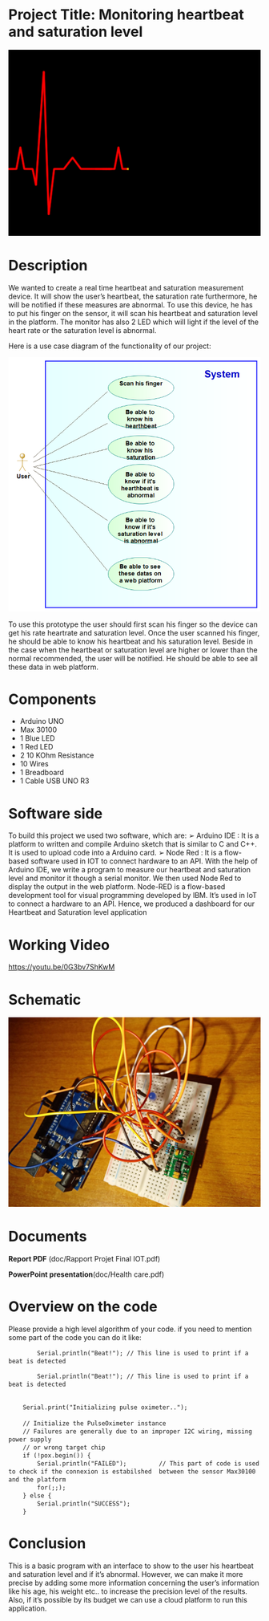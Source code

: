 
# Project Title: Monitoring heartbeat and saturation level
![Cover GIF](doc/heartbeat.gif?raw=true)

# Description

We wanted to create a real time heartbeat and saturation measurement device. It will show the user’s heartbeat, the saturation rate furthermore, he will be notified if these measures are abnormal. To use this device, he has to put his finger on the sensor, it will scan his heartbeat and saturation level in the platform. The monitor has also 2 LED which will light if the level of the heart rate or the saturation level is abnormal.
 
Here is a use case diagram of the functionality of our project:

![UML](doc/diagram.png?raw=true)
 
 To use this prototype the user should first scan his finger so the device can get his rate heartrate and saturation level. Once the user scanned his finger, he should be able to know his heartbeat and his saturation level. Beside in the case when the heartbeat or saturation level are higher or lower than the normal
recommended, the user will be notified. He should be able to see all these data in web platform.

# Components

- Arduino UNO
- Max 30100
- 1 Blue LED
- 1 Red LED
- 2 10 KOhm Resistance
- 10 Wires
- 1 Breadboard
- 1 Cable USB UNO R3

# Software side

To build this project we used two software, which are:
➢ Arduino IDE : It is a platform to written and compile Arduino sketch that is similar to C and C++. It is used to upload code into a Arduino card.
➢ Node Red : It is a flow-based software used in IOT to connect hardware to an API.
With the help of Arduino IDE, we write a program to measure our heartbeat and saturation level and monitor it though a serial monitor. We then used Node Red to display the output in the web platform.
Node-RED is a flow-based development tool for visual programming developed by IBM. It’s used in IoT to connect a hardware to an API. Hence, we produced a dashboard for our Heartbeat and Saturation level application

# Working Video

 https://youtu.be/0G3bv7ShKwM

# Schematic
![schema](doc/Schema.png?raw=true)

# Documents
**Report PDF** (doc/Rapport Projet Final IOT.pdf) 

**PowerPoint presentation**(doc/Health care.pdf)

# Overview on the code
Please provide a high level algorithm of your code. if you need to mention some part of the code you can do it like:
```Arduino
		Serial.println("Beat!"); // This line is used to print if a beat is detected
``` 

```Arduino
		Serial.println("Beat!"); // This line is used to print if a beat is detected
``` 
```Arduino
		
    Serial.print("Initializing pulse oximeter..");
 
    // Initialize the PulseOximeter instance
    // Failures are generally due to an improper I2C wiring, missing power supply
    // or wrong target chip
    if (!pox.begin()) {
        Serial.println("FAILED");         // This part of code is used to check if the connexion is estabilshed  between the sensor Max30100 and the platform
        for(;;);
    } else {
        Serial.println("SUCCESS");
    }
``` 
# Conclusion

This is a basic program with an interface to show to the user his heartbeat and saturation level and if it’s abnormal. However, we can make it more precise by adding some more information concerning the user’s information like his age, his weight etc.. to increase the precision level of the results. Also, if it’s possible by its budget we can use a cloud platform to run this application.
